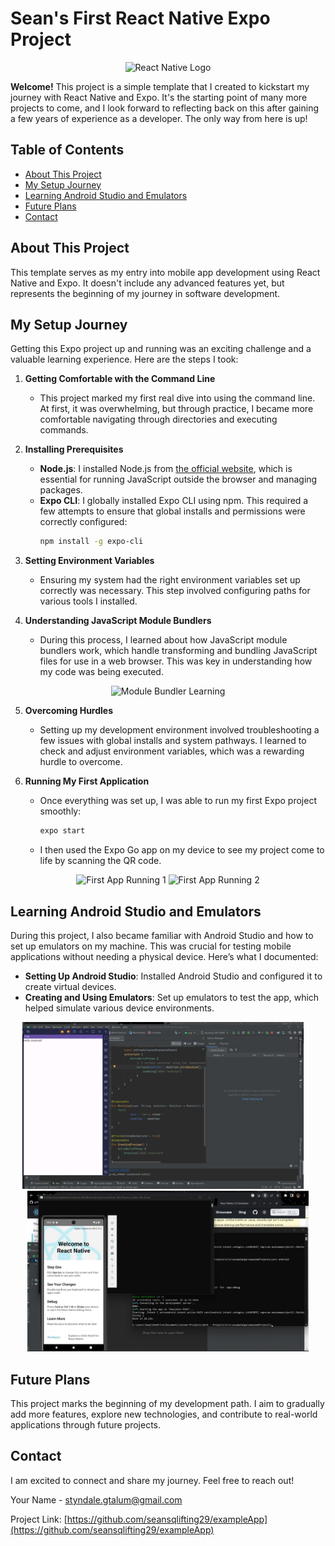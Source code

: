 # Sean's First React Native Expo Project

<p align="center">
  <img src="https://upload.wikimedia.org/wikipedia/commons/a/a7/React-icon.svg" alt="React Native Logo" width="100" height="100">
</p>

**Welcome!** This project is a simple template that I created to kickstart my journey with React Native and Expo. It's the starting point of many more projects to come, and I look forward to reflecting back on this after gaining a few years of experience as a developer. The only way from here is up!

## Table of Contents
- [About This Project](#about-this-project)
- [My Setup Journey](#my-setup-journey)
- [Learning Android Studio and Emulators](#learning-android-studio-and-emulators)
- [Future Plans](#future-plans)
- [Contact](#contact)

## About This Project

This template serves as my entry into mobile app development using React Native and Expo. It doesn't include any advanced features yet, but represents the beginning of my journey in software development.

## My Setup Journey

Getting this Expo project up and running was an exciting challenge and a valuable learning experience. Here are the steps I took:

1. **Getting Comfortable with the Command Line**
    - This project marked my first real dive into using the command line. At first, it was overwhelming, but through practice, I became more comfortable navigating through directories and executing commands.

2. **Installing Prerequisites**
    - **Node.js**: I installed Node.js from [the official website](https://nodejs.org/), which is essential for running JavaScript outside the browser and managing packages.
    - **Expo CLI**: I globally installed Expo CLI using npm. This required a few attempts to ensure that global installs and permissions were correctly configured:
      ```bash
      npm install -g expo-cli
      ```

3. **Setting Environment Variables**
    - Ensuring my system had the right environment variables set up correctly was necessary. This step involved configuring paths for various tools I installed.

4. **Understanding JavaScript Module Bundlers**
    - During this process, I learned about how JavaScript module bundlers work, which handle transforming and bundling JavaScript files for use in a web browser. This was key in understanding how my code was being executed.
    
<p align="center">
  <img src="https://github.com/yourusername/yourrepository/blob/main/images/module-bundler-learning.png" alt="Module Bundler Learning" width="300">
</p>

5. **Overcoming Hurdles**
    - Setting up my development environment involved troubleshooting a few issues with global installs and system pathways. I learned to check and adjust environment variables, which was a rewarding hurdle to overcome.

6. **Running My First Application**
    - Once everything was set up, I was able to run my first Expo project smoothly:
      ```bash
      expo start
      ```
    - I then used the Expo Go app on my device to see my project come to life by scanning the QR code.

<p align="center">
  <img src="https://github.com/yourusername/yourrepository/blob/main/images/first-app-running1.png" alt="First App Running 1" width="300">
  <img src="https://github.com/yourusername/yourrepository/blob/main/images/first-app-running2.png" alt="First App Running 2" width="300">
</p>

## Learning Android Studio and Emulators

During this project, I also became familiar with Android Studio and how to set up emulators on my machine. This was crucial for testing mobile applications without needing a physical device. Here’s what I documented:

- **Setting Up Android Studio**: Installed Android Studio and configured it to create virtual devices.
- **Creating and Using Emulators**: Set up emulators to test the app, which helped simulate various device environments.


<p align="center">
  <img src="https://raw.githubusercontent.com/seansqlifting29/exampleApp/main/reacto/images/WhatsApp%20Image%202023-10-24%20at%2023.19.35_ca53a307.jpg" alt="Image 1 Description" width="450">&nbsp;&nbsp;&nbsp;&nbsp;
  <img src="https://github.com/seansqlifting29/exampleApp/blob/main/reacto/images/WhatsApp%20Image%202023-10-25%20at%2018.21.56_0e227dda.jpg" alt="Image 2 Description" width="450">
</p>


## Future Plans

This project marks the beginning of my development path. I aim to gradually add more features, explore new technologies, and contribute to real-world applications through future projects.

## Contact

I am excited to connect and share my journey. Feel free to reach out!

Your Name - [styndale.gtalum@gmail.com](mailto:styndale.gtalum@gmail.com)

Project Link: [https://github.com/seansqlifting29/exampleApp](https://github.com/seansqlifting29/exampleApp)




